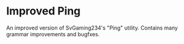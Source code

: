 # Improved Ping
An improved version of SvGaming234's "Ping" utility. Contains many grammar improvements and bugfxes.
